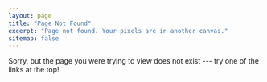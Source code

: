 ```yaml
---
layout: page
title: "Page Not Found"
excerpt: "Page not found. Your pixels are in another canvas."
sitemap: false
---  
```


Sorry, but the page you were trying to view does not exist --- try one of the links at the top!
